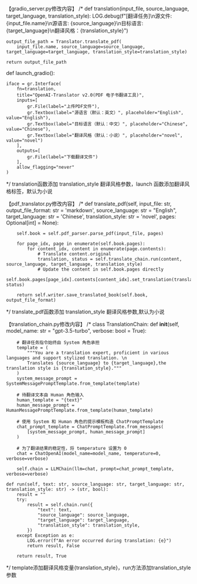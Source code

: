 【gradio_server.py修改内容】
/*
def translation(input_file, source_language, target_language, translation_style):
    LOG.debug(f"[翻译任务]\n源文件: {input_file.name}\n源语言: {source_language}\n目标语言: {target_language}\n翻译风格：{translation_style}")

    output_file_path = Translator.translate_pdf(
        input_file.name, source_language=source_language, target_language=target_language, translation_style=translation_style)

    return output_file_path

def launch_gradio():

    iface = gr.Interface(
        fn=translation,
        title="OpenAI-Translator v2.0(PDF 电子书翻译工具)",
        inputs=[
            gr.File(label="上传PDF文件"),
            gr.Textbox(label="源语言（默认：英文）", placeholder="English", value="English"),
            gr.Textbox(label="目标语言（默认：中文）", placeholder="Chinese", value="Chinese"),
            gr.Textbox(label="翻译风格（默认：小说）", placeholder="novel", value="novel")
        ],
        outputs=[
            gr.File(label="下载翻译文件")
        ],
        allow_flagging="never"
    )
*/ translation函数添加 translation_style 翻译风格参数，launch 函数添加翻译风格标签，默认为小说

【pdf_translator.py修改内容】
/*
def translate_pdf(self,
                    input_file: str,
                    output_file_format: str = 'markdown',
                    source_language: str = "English",
                    target_language: str = 'Chinese',
                    translation_style: str = 'novel',
                    pages: Optional[int] = None):
        
        self.book = self.pdf_parser.parse_pdf(input_file, pages)

        for page_idx, page in enumerate(self.book.pages):
            for content_idx, content in enumerate(page.contents):
                # Translate content.original
                translation, status = self.translate_chain.run(content, source_language, target_language, translation_style)
                # Update the content in self.book.pages directly
                self.book.pages[page_idx].contents[content_idx].set_translation(translation, status)
        
        return self.writer.save_translated_book(self.book, output_file_format)
*/ translate_pdf函数添加 translation_style 翻译风格参数,默认为小说

【translation_chain.py修改内容】
/*
class TranslationChain:
    def __init__(self, model_name: str = "gpt-3.5-turbo", verbose: bool = True):
        
        # 翻译任务指令始终由 System 角色承担
        template = (
            """You are a translation expert, proficient in various languages and support stylized translation. \n
            Translates {source_language} to {target_language},the translation style is {translation_style}."""
        )
        system_message_prompt = SystemMessagePromptTemplate.from_template(template)

        # 待翻译文本由 Human 角色输入
        human_template = "{text}"
        human_message_prompt = HumanMessagePromptTemplate.from_template(human_template)

        # 使用 System 和 Human 角色的提示模板构造 ChatPromptTemplate
        chat_prompt_template = ChatPromptTemplate.from_messages(
            [system_message_prompt, human_message_prompt]
        )

        # 为了翻译结果的稳定性，将 temperature 设置为 0
        chat = ChatOpenAI(model_name=model_name, temperature=0, verbose=verbose)

        self.chain = LLMChain(llm=chat, prompt=chat_prompt_template, verbose=verbose)

    def run(self, text: str, source_language: str, target_language: str, translation_style: str) -> (str, bool):
        result = ""
        try:
            result = self.chain.run({
                "text": text,
                "source_language": source_language,
                "target_language": target_language,
                "translation_style": translation_style,
            })
        except Exception as e:
            LOG.error(f"An error occurred during translation: {e}")
            return result, False

        return result, True
*/ template添加翻译风格变量{translation_style}，run方法添加translation_style参数
